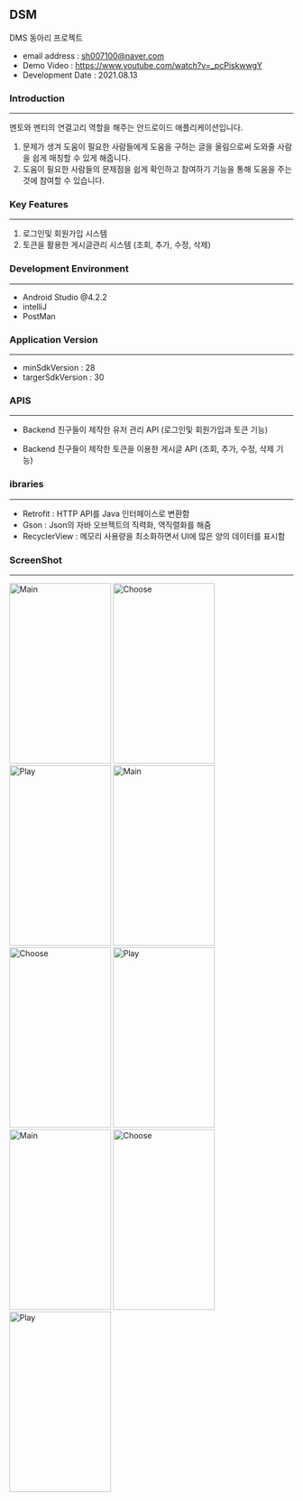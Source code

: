 ## DSM 

DMS 동아리 프로젝트

* email address : sh007100@naver.com
* Demo Video : https://www.youtube.com/watch?v=_pcPiskwwgY
* Development Date : 2021.08.13

  


### Introduction

---

멘토와 멘티의 연결고리 역할을 해주는 안드로이드 애플리케이션입니다.

1. 문제가 생겨 도움이 필요한 사람들에게 도움을 구하는 글을 올림으로써 도와줄 사람을 쉽게 매칭할 수 있게 해줍니다.
2. 도움이 필요한 사람들의 문제점을 쉽게 확인하고 참여하기 기능을 통해 도움을 주는 것에 참여할 수 있습니다.




### Key Features

---

1. 로그인및 회원가입 시스템
2. 토큰을 활용한 게시글관리 시스템 (조회, 추가, 수정, 삭제)





### Development Environment

---

* Android Studio @4.2.2
* intelliJ
* PostMan




### Application Version

---

* minSdkVersion : 28
* targerSdkVersion : 30




### APIS

---

* Backend 친구들이 제작한 유저 관리 API (로그인및 회원가입과 토큰 기능)

* Backend 친구들이 제작한 토큰을 이용한 게시글 API (조회, 추가, 수정, 삭제 기능)




### ibraries

---

* Retrofit : HTTP API를 Java 인터페이스로 변환함
* Gson : Json의 자바 오브젝트의 직력화, 역직렬화를 해줌
* RecyclerView : 메모리 사용량을 최소화하면서 UI에 많은 양의 데이터를 표시함




### ScreenShot

---

<img src="https://user-images.githubusercontent.com/80076029/129440104-23d10fbf-638b-439e-beaf-ad7ce89f6656.png" width="180px" height="320px" title="Main" alt="Main"></img>
<img src="https://user-images.githubusercontent.com/80076029/129440109-3c5cc86f-2b05-413d-91c4-9adf43c01619.png" width="180px" height="320px" title="Choose" alt="Choose"></img>
<img src="https://user-images.githubusercontent.com/80076029/129440110-a0b22288-041b-4efa-a48b-c8c2cc2e3a5c.png" width="180px" height="320px" title="Play" alt="Play"></img>
<img src="https://user-images.githubusercontent.com/80076029/129440113-264a54d9-4bd7-4df9-996b-d69732dc8b1e.png" width="180px" height="320px" title="Main" alt="Main"></img>
<img src="https://user-images.githubusercontent.com/80076029/129440115-45ff035f-5f30-4438-ba75-fbdd7d018302.png" width="180px" height="320px" title="Choose" alt="Choose"></img>
<img src="https://user-images.githubusercontent.com/80076029/129440116-13ecbf32-5a47-4731-9b7c-9dd92283b036.png" width="180px" height="320px" title="Play" alt="Play"></img>
<img src="https://user-images.githubusercontent.com/80076029/129440118-6733ac27-4d6e-470d-9bc9-22441bfd96a2.png" width="180px" height="320px" title="Main" alt="Main"></img>
<img src="https://user-images.githubusercontent.com/80076029/129440121-3698fa8d-7c6a-4eb5-8505-60bdfa9a418e.png" width="180px" height="320px" title="Choose" alt="Choose"></img>
<img src="https://user-images.githubusercontent.com/80076029/129440124-16983187-1b65-478a-b7a0-d8b32df084a7.png" width="180px" height="320px" title="Play" alt="Play"></img>


